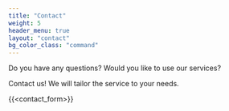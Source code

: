```yaml
---
title: "Contact"
weight: 5
header_menu: true
layout: "contact"
bg_color_class: "command"
---
```

Do you have any questions? Would you like to use our services?

Contact us! We will tailor the service to your needs.

{{<contact_form>}}
